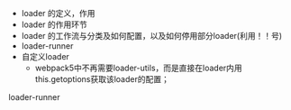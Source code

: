 - loader 的定义，作用
- loader 的作用环节
- loader 的工作流与分类及如何配置，以及如何停用部分loader(利用！！号)
- loader-runner
- 自定义loader
  - webpack5中不再需要loader-utils，而是直接在loader内用this.getoptions获取该loader的配置；



loader-runner
